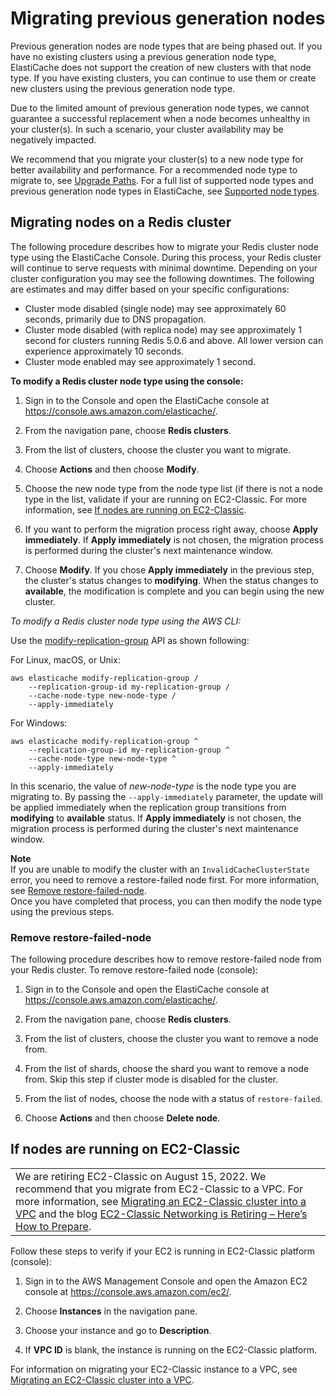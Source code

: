 # Migrating previous generation nodes<a name="CacheNodes.NodeMigration"></a>

Previous generation nodes are node types that are being phased out\. If you have no existing clusters using a previous generation node type, ElastiCache does not support the creation of new clusters with that node type\. If you have existing clusters, you can continue to use them or create new clusters using the previous generation node type\.

Due to the limited amount of previous generation node types, we cannot guarantee a successful replacement when a node becomes unhealthy in your cluster\(s\)\. In such a scenario, your cluster availability may be negatively impacted\.

 We recommend that you migrate your cluster\(s\) to a new node type for better availability and performance\. For a recommended node type to migrate to, see [Upgrade Paths](https://aws.amazon.com/ec2/previous-generation/)\. For a full list of supported node types and previous generation node types in ElastiCache, see [Supported node types](CacheNodes.SupportedTypes.md)\.

## Migrating nodes on a Redis cluster<a name="CacheNodes.NodeMigration.Redis"></a>

The following procedure describes how to migrate your Redis cluster node type using the ElastiCache Console\. During this process, your Redis cluster will continue to serve requests with minimal downtime\. Depending on your cluster configuration you may see the following downtimes\. The following are estimates and may differ based on your specific configurations:
+ Cluster mode disabled \(single node\) may see approximately 60 seconds, primarily due to DNS propagation\.
+ Cluster mode disabled \(with replica node\) may see approximately 1 second for clusters running Redis 5\.0\.6 and above\. All lower version can experience approximately 10 seconds\.
+ Cluster mode enabled may see approximately 1 second\.

**To modify a Redis cluster node type using the console:**

1. Sign in to the Console and open the ElastiCache console at [https://console\.aws\.amazon\.com/elasticache/](https://console.aws.amazon.com/elasticache/home)\.

1. From the navigation pane, choose **Redis clusters**\.

1. From the list of clusters, choose the cluster you want to migrate\.

1. Choose **Actions** and then choose **Modify**\.

1. Choose the new node type from the node type list \(if there is not a node type in the list, validate if your are running on EC2\-Classic\. For more information, see [If nodes are running on EC2\-Classic](#Redis.ec2-classic)\.

1. If you want to perform the migration process right away, choose **Apply immediately**\. If **Apply immediately** is not chosen, the migration process is performed during the cluster's next maintenance window\.

1. Choose **Modify**\. If you chose **Apply immediately** in the previous step, the cluster's status changes to **modifying**\. When the status changes to **available**, the modification is complete and you can begin using the new cluster\.

*To modify a Redis cluster node type using the AWS CLI:*

Use the [modify\-replication\-group](https://docs.aws.amazon.com/cli/latest/reference/elasticache/modify-replication-group.html) API as shown following:

For Linux, macOS, or Unix:

```
aws elasticache modify-replication-group /
	--replication-group-id my-replication-group /
	--cache-node-type new-node-type /
	--apply-immediately
```

For Windows:

```
aws elasticache modify-replication-group ^
	--replication-group-id my-replication-group ^
	--cache-node-type new-node-type ^
	--apply-immediately
```

In this scenario, the value of *new\-node\-type* is the node type you are migrating to\. By passing the `--apply-immediately` parameter, the update will be applied immediately when the replication group transitions from **modifying** to **available** status\. If **Apply immediately** is not chosen, the migration process is performed during the cluster's next maintenance window\.

**Note**  
If you are unable to modify the cluster with an `InvalidCacheClusterState` error, you need to remove a restore\-failed node first\. For more information, see [Remove restore\-failed\-node](#remove-restore-failed-node)\.  
Once you have completed that process, you can then modify the node type using the previous steps\.

### Remove restore\-failed\-node<a name="remove-restore-failed-node"></a>

 The following procedure describes how to remove restore\-failed node from your Redis cluster\. To remove restore\-failed node \(console\):

1. Sign in to the Console and open the ElastiCache console at [https://console\.aws\.amazon\.com/elasticache/](https://console.aws.amazon.com/elasticache/home)\.

1. From the navigation pane, choose **Redis clusters**\.

1. From the list of clusters, choose the cluster you want to remove a node from\.

1. From the list of shards, choose the shard you want to remove a node from\. Skip this step if cluster mode is disabled for the cluster\.

1. From the list of nodes, choose the node with a status of `restore-failed`\.

1. Choose **Actions** and then choose **Delete node**\.

## If nodes are running on EC2\-Classic<a name="Redis.ec2-classic"></a>


|  | 
| --- |
| We are retiring EC2\-Classic on August 15, 2022\. We recommend that you migrate from EC2\-Classic to a VPC\. For more information, see [Migrating an EC2\-Classic cluster into a VPC](Migrating-ec2-classic_to_VPC.md) and the blog [EC2\-Classic Networking is Retiring – Here’s How to Prepare](http://aws.amazon.com/blogs/aws/ec2-classic-is-retiring-heres-how-to-prepare/)\. | 

Follow these steps to verify if your EC2 is running in EC2\-Classic platform \(console\):

1. Sign in to the AWS Management Console and open the Amazon EC2 console at [https://console\.aws\.amazon\.com/ec2/](https://console.aws.amazon.com/ec2/)\.

1. Choose **Instances** in the navigation pane\.

1. Choose your instance and go to **Description**\.

1. If **VPC ID** is blank, the instance is running on the EC2\-Classic platform\.

For information on migrating your EC2\-Classic instance to a VPC, see [Migrating an EC2\-Classic cluster into a VPC](Migrating-ec2-classic_to_VPC.md)\.